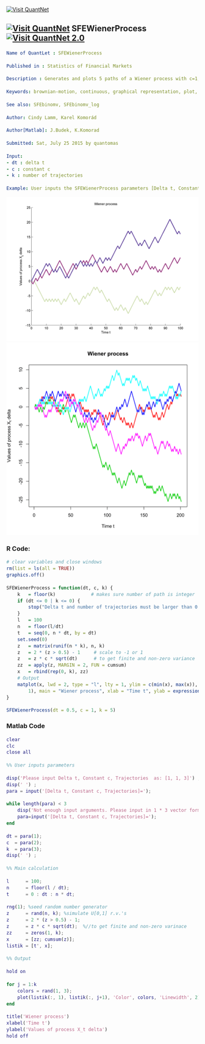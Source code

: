 
[<img src="https://github.com/QuantLet/Styleguide-and-FAQ/blob/master/pictures/banner.png" width="880" alt="Visit QuantNet">](http://quantlet.de/index.php?p=info)

## [<img src="https://github.com/QuantLet/Styleguide-and-Validation-procedure/blob/master/pictures/qloqo.png" alt="Visit QuantNet">](http://quantlet.de/) **SFEWienerProcess**[<img src="https://github.com/QuantLet/Styleguide-and-Validation-procedure/blob/master/pictures/QN2.png" width="60" alt="Visit QuantNet 2.0">](http://quantlet.de/d3/ia)

```yaml
﻿Name of QuantLet : SFEWienerProcess

Published in : Statistics of Financial Markets

Description : Generates and plots 5 paths of a Wiener process with c=1, delta_t=0.5.

Keywords: brownian-motion, continuous, graphical representation, plot, process, simulation, stochastic, stochastic-process, time-series, wiener-process

See also: SFEbinomv, SFEbinomv_log

Author: Cindy Lamm, Karel Komorád

Author[Matlab]: J.Budek, K.Komorad

Submitted: Sat, July 25 2015 by quantomas

Input:
- dt : delta t
- c : constant c
- k : number of trajectories

Example: User inputs the SFEWienerProcess parameters [Delta t, Constant c, Number of trajectories] like [1, 1, 3]

```

![Picture1](SFEWienerProcess-1_m.png)
![Picture2](SFEWienerProcess1.png)

### R Code:
```r
# clear variables and close windows
rm(list = ls(all = TRUE))
graphics.off()

SFEWienerProcess = function(dt, c, k) {
    k 	= floor(k)             # makes sure number of path is integer
    if (dt <= 0 | k <= 0) {
        stop("Delta t and number of trajectories must be larger than 0!")
    }
    l 	= 100
    n 	= floor(l/dt)
    t 	= seq(0, n * dt, by = dt)
    set.seed(0)
    z 	= matrix(runif(n * k), n, k)
    z 	= 2 * (z > 0.5) - 1     # scale to -1 or 1
    z 	= z * c * sqrt(dt)      # to get finite and non-zero variance
    zz 	= apply(z, MARGIN = 2, FUN = cumsum)
    x 	= rbind(rep(0, k), zz)
    # Output
    matplot(x, lwd = 2, type = "l", lty = 1, ylim = c(min(x), max(x)), col = 2:(k + 
        1), main = "Wiener process", xlab = "Time t", ylab = expression(paste("Values of process ", X[t], " delta")))
}

SFEWienerProcess(dt = 0.5, c = 1, k = 5) 
```
### Matlab Code
```matlab
clear
clc
close all

%% User inputs parameters

disp('Please input Delta t, Constant c, Trajectories  as: [1, 1, 3]') ;
disp(' ') ;
para = input('[Delta t, Constant c, Trajectories]=');

while length(para) < 3
    disp('Not enough input arguments. Please input in 1 * 3 vector form like [1, 1, 3] or [1 1 3]');
    para=input('[Delta t, Constant c, Trajectories]=');
end

dt = para(1);
c  = para(2);
k  = para(3);
disp(' ') ;

%% Main calculation

l      = 100;
n      = floor(l / dt);
t      = 0 : dt : n * dt;

rng(1); %seed random number generator
z      = rand(n, k); %simulate U[0,1] r.v.'s
z      = 2 * (z > 0.5) - 1;
z      = z * c * sqrt(dt);  %//to get finite and non-zero varinace
zz     = zeros(1, k);
x      = [zz; cumsum(z)];
listik = [t', x];

%% Output

hold on

for j = 1:k
    colors = rand(1, 3);
    plot(listik(:, 1), listik(:, j+1), 'Color', colors, 'Linewidth', 2)
end

title('Wiener process')
xlabel('Time t')
ylabel('Values of process X_t delta')
hold off
```
